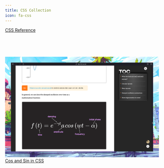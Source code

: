```yaml
---
title: CSS Collection
icon: fa-css
---
```


[CSS Reference](https://tympanus.net/codrops/css_reference/)

<br>
<br>
<br>

![Image](/img/uploads/26f70cf5-57b7-48f6-b7b9-0ae53c3e8f08.png)
[Cos and Sin in CSS](https://css-tricks.com/the-most-hated-css-feature-cos-and-sin/)